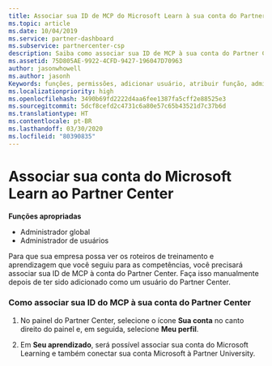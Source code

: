 ```yaml
---
title: Associar sua ID de MCP do Microsoft Learn à sua conta do Partner Center | Partner Center
ms.topic: article
ms.date: 10/04/2019
ms.service: partner-dashboard
ms.subservice: partnercenter-csp
description: Saiba como associar sua ID de MCP à sua conta do Partner Center para que sua empresa possa ver os roteiros de treinamento e de aprendizagem que você seguiu para as competências.
ms.assetid: 75D805AE-9922-4CFD-9427-196047D70963
author: jasonwhowell
ms.author: jasonh
Keywords: funções, permissões, adicionar usuário, atribuir função, administrador, agente, ID de MCP, Microsoft Learn
ms.localizationpriority: high
ms.openlocfilehash: 3490b69fd2222d4aa6fee1387fa5cff2e88525e3
ms.sourcegitcommit: 5dcf8cefd2c4731c6a80e57c65b43521d7c37b6d
ms.translationtype: HT
ms.contentlocale: pt-BR
ms.lasthandoff: 03/30/2020
ms.locfileid: "80390835"
---
```

# <a name="associate-your-microsoft-learn-account-in-partner-center"></a>Associar sua conta do Microsoft Learn ao Partner Center

**Funções apropriadas**
-   Administrador global
-   Administrador de usuários

Para que sua empresa possa ver os roteiros de treinamento e aprendizagem que você seguiu para as competências, você precisará associar sua ID de MCP à conta do Partner Center. Faça isso manualmente depois de ter sido adicionado como um usuário do Partner Center.

### <a name="how-to-associate-your-mcp-id-to-your-partner-center-account"></a>Como associar sua ID do MCP à sua conta do Partner Center

1. No painel do Partner Center, selecione o ícone **Sua conta** no canto direito do painel e, em seguida, selecione **Meu perfil**.

2. Em **Seu aprendizado**, será possível associar sua conta do Microsoft Learning e também conectar sua conta Microsoft à Partner University.
